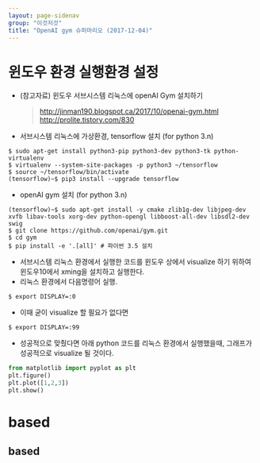 ```yaml
---
layout: page-sidenav
group: "이것저것"
title: "OpenAI gym 슈퍼마리오 (2017-12-04)"
---
```


# 윈도우 환경 실행환경 설정
- (참고자료) 윈도우 서브시스템 리눅스에 openAI Gym 설치하기
  > http://jinman190.blogspot.ca/2017/10/openai-gym.html
  > http://prolite.tistory.com/830
- 서브시스템 리눅스에 가상환경, tensorflow 설치 (for python 3.n)
```shell
$ sudo apt-get install python3-pip python3-dev python3-tk python-virtualenv
$ virtualenv --system-site-packages -p python3 ~/tensorflow
$ source ~/tensorflow/bin/activate
(tensorflow)~$ pip3 install --upgrade tensorflow
```
- openAI gym 설치 (for python 3.n)
```shell
(tensorflow)~$ sudo apt-get install -y cmake zlib1g-dev libjpeg-dev xvfb libav-tools xorg-dev python-opengl libboost-all-dev libsdl2-dev swig
$ git clone https://github.com/openai/gym.git
$ cd gym
$ pip install -e '.[all]' # 파이썬 3.5 설치
```

- 서브시스템 리눅스 환경에서 실행한 코드를 윈도우 상에서 visualize 하기 위하여 윈도우10에서 xming을 설치하고 실행한다.
- 리눅스 환경에서 다음명령어 실행.
```shell
$ export DISPLAY=:0
```
- 이때 굳이 visualize 할 필요가 없다면
```shell
$ export DISPLAY=:99
```
- 성공적으로 맞췄다면 아래 python 코드를 리눅스 환경에서 실행했을때, 그래프가 성공적으로 visualize 될 것이다.
```python
from matplotlib import pyplot as plt
plt.figure()
plt.plot([1,2,3])
plt.show()
```


based
=====
based
------
